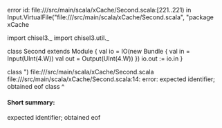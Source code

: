 error id: file://<WORKSPACE>/src/main/scala/xCache/Second.scala:[221..221) in Input.VirtualFile("file://<WORKSPACE>/src/main/scala/xCache/Second.scala", "package xCache

import chisel3._
import chisel3.util._

class Second extends Module {
    val io = IO(new Bundle {
        val in = Input(UInt(4.W))
        val out = Output(UInt(4.W))
    })
    io.out := io.in
}

class ")
file://<WORKSPACE>/src/main/scala/xCache/Second.scala
file://<WORKSPACE>/src/main/scala/xCache/Second.scala:14: error: expected identifier; obtained eof
class 
      ^
#### Short summary: 

expected identifier; obtained eof